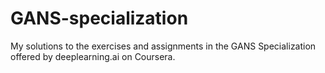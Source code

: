 # GANS-specialization
My solutions to the exercises and assignments in the GANS Specialization offered by deeplearning.ai on Coursera.
